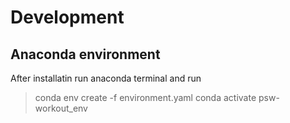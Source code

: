 
# Development

## Anaconda environment

After installatin run anaconda terminal and run

> conda env create -f environment.yaml
> conda activate psw-workout_env